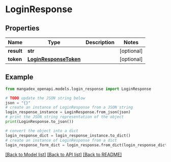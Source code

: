 # LoginResponse


## Properties

Name | Type | Description | Notes
------------ | ------------- | ------------- | -------------
**result** | **str** |  | [optional] 
**token** | [**LoginResponseToken**](LoginResponseToken.md) |  | [optional] 

## Example

```python
from mangadex_openapi.models.login_response import LoginResponse

# TODO update the JSON string below
json = "{}"
# create an instance of LoginResponse from a JSON string
login_response_instance = LoginResponse.from_json(json)
# print the JSON string representation of the object
print(LoginResponse.to_json())

# convert the object into a dict
login_response_dict = login_response_instance.to_dict()
# create an instance of LoginResponse from a dict
login_response_form_dict = login_response.from_dict(login_response_dict)
```
[[Back to Model list]](../README.md#documentation-for-models) [[Back to API list]](../README.md#documentation-for-api-endpoints) [[Back to README]](../README.md)


